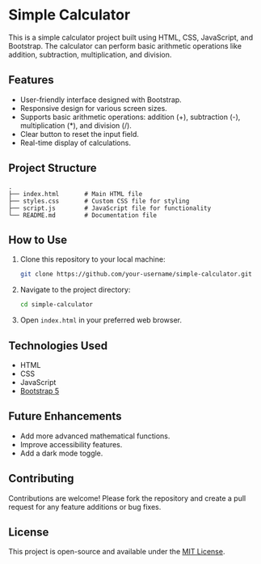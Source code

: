 # Simple Calculator

This is a simple calculator project built using HTML, CSS, JavaScript, and Bootstrap. The calculator can perform basic arithmetic operations like addition, subtraction, multiplication, and division.

## Features
- User-friendly interface designed with Bootstrap.
- Responsive design for various screen sizes.
- Supports basic arithmetic operations: addition (+), subtraction (-), multiplication (*), and division (/).
- Clear button to reset the input field.
- Real-time display of calculations.

## Project Structure
```
.
├── index.html       # Main HTML file
├── styles.css       # Custom CSS file for styling
├── script.js        # JavaScript file for functionality
└── README.md        # Documentation file
```

## How to Use
1. Clone this repository to your local machine:
   ```bash
   git clone https://github.com/your-username/simple-calculator.git
   ```
2. Navigate to the project directory:
   ```bash
   cd simple-calculator
   ```
3. Open `index.html` in your preferred web browser.

## Technologies Used
- HTML
- CSS
- JavaScript
- [Bootstrap 5](https://getbootstrap.com/)

## Future Enhancements
- Add more advanced mathematical functions.
- Improve accessibility features.
- Add a dark mode toggle.

## Contributing
Contributions are welcome! Please fork the repository and create a pull request for any feature additions or bug fixes.

## License
This project is open-source and available under the [MIT License](LICENSE).

